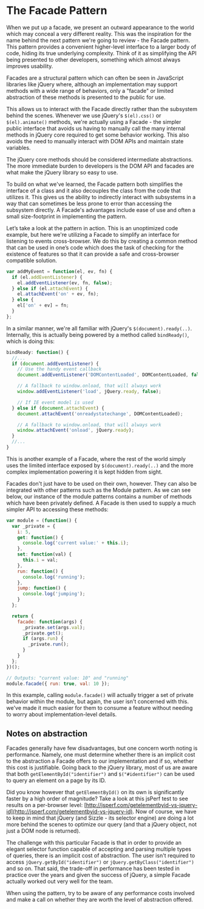 # The Facade Pattern

When we put up a facade, we present an outward appearance to the world which may conceal a very different reality. This was the inspiration for the name behind the next pattern we're going to review - the Facade pattern. This pattern provides a convenient higher-level interface to a larger body of code, hiding its true underlying complexity. Think of it as simplifying the API being presented to other developers, something which almost always improves usability.

Facades are a structural pattern which can often be seen in JavaScript libraries like jQuery where, although an implementation may support methods with a wide range of behaviors, only a "facade" or limited abstraction of these methods is presented to the public for use.

This allows us to interact with the Facade directly rather than the subsystem behind the scenes. Whenever we use jQuery's `$(el).css()` or `$(el).animate()` methods, we're actually using a Facade - the simpler public interface that avoids us having to manually call the many internal methods in jQuery core required to get some behavior working. This also avoids the need to manually interact with DOM APIs and maintain state variables.

The jQuery core methods should be considered intermediate abstractions. The more immediate burden to developers is the DOM API and facades are what make the jQuery library so easy to use.

To build on what we've learned, the Facade pattern both simplifies the interface of a class and it also decouples the class from the code that utilizes it. This gives us the ability to indirectly interact with subsystems in a way that can sometimes be less prone to error than accessing the subsystem directly. A Facade's advantages include ease of use and often a small size-footprint in implementing the pattern.

Let’s take a look at the pattern in action. This is an unoptimized code example, but here we're utilizing a Facade to simplify an interface for listening to events cross-browser. We do this by creating a common method that can be used in one’s code which does the task of checking for the existence of features so that it can provide a safe and cross-browser compatible solution.

```js
var addMyEvent = function(el, ev, fn) {
  if (el.addEventListener) {
    el.addEventListener(ev, fn, false);
  } else if (el.attachEvent) {
    el.attachEvent('on' + ev, fn);
  } else {
    el['on' + ev] = fn;
  }
};
```

In a similar manner, we're all familiar with jQuery's `$(document).ready(..)`. Internally, this is actually being powered by a method called `bindReady()`, which is doing this:

```js
bindReady: function() {
  //...
  if (document.addEventListener) {
    // Use the handy event callback
    document.addEventListener('DOMContentLoaded', DOMContentLoaded, false);

    // A fallback to window.onload, that will always work
    window.addEventListener('load', jQuery.ready, false);

    // If IE event model is used
  } else if (document.attachEvent) {
    document.attachEvent('onreadystatechange', DOMContentLoaded);

    // A fallback to window.onload, that will always work
    window.attachEvent('onload', jQuery.ready);
  }
  //...
}
```

This is another example of a Facade, where the rest of the world simply uses the limited interface exposed by `$(document).ready(..)` and the more complex implementation powering it is kept hidden from sight.

Facades don't just have to be used on their own, however. They can also be integrated with other patterns such as the Module pattern. As we can see below, our instance of the module patterns contains a number of methods which have been privately defined. A Facade is then used to supply a much simpler API to accessing these methods:

```js
var module = (function() {
  var _private = {
    i: 5,
    get: function() {
      console.log('current value:' + this.i);
    },
    set: function(val) {
      this.i = val;
    },
    run: function() {
      console.log('running');
    },
    jump: function() {
      console.log('jumping');
    }
  };

  return {
    facade: function(args) {
      _private.set(args.val);
      _private.get();
      if (args.run) {
        _private.run();
      }
    }
  };
})();

// Outputs: "current value: 10" and "running"
module.facade({ run: true, val: 10 });
```

In this example, calling `module.facade()` will actually trigger a set of private behavior within the module, but again, the user isn't concerned with this. we've made it much easier for them to consume a feature without needing to worry about implementation-level details.

## Notes on abstraction

Facades generally have few disadvantages, but one concern worth noting is performance. Namely, one must determine whether there is an implicit cost to the abstraction a Facade offers to our implementation and if so, whether this cost is justifiable. Going back to the jQuery library, most of us are aware that both `getElementById("identifier")` and `$("#identifier")` can be used to query an element on a page by its ID.

Did you know however that `getElementById()` on its own is significantly faster by a high order of magnitude? Take a look at this jsPerf test to see results on a per-browser level: [http://jsperf.com/getelementbyid-vs-jquery-id](http://jsperf.com/getelementbyid-vs-jquery-id). Now of course, we have to keep in mind that jQuery (and Sizzle - its selector engine) are doing a lot more behind the scenes to optimize our query (and that a jQuery object, not just a DOM node is returned).

The challenge with this particular Facade is that in order to provide an elegant selector function capable of accepting and parsing multiple types of queries, there is an implicit cost of abstraction. The user isn't required to access `jQuery.getById("identifier")` or `jQuery.getByClass("identifier")` and so on. That said, the trade-off in performance has been tested in practice over the years and given the success of jQuery, a simple Facade actually worked out very well for the team.

When using the pattern, try to be aware of any performance costs involved and make a call on whether they are worth the level of abstraction offered.
